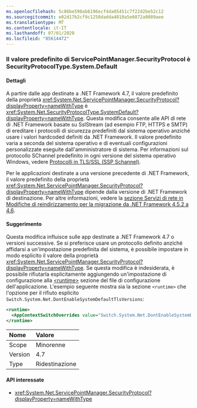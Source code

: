 ```yaml
---
ms.openlocfilehash: 5c86be598ab6196ecf4da05451c7f22d2be52c12
ms.sourcegitcommit: e02d17b2cf9c1258dadda4810a5e6072a0089aee
ms.translationtype: MT
ms.contentlocale: it-IT
ms.lasthandoff: 07/01/2020
ms.locfileid: "85614472"
---
```

### <a name="default-value-of-servicepointmanagersecurityprotocol-is-securityprotocoltypesystemdefault"></a>Il valore predefinito di ServicePointManager.SecurityProtocol è SecurityProtocolType.System.Default

#### <a name="details"></a>Dettagli

A partire dalle app destinate a .NET Framework 4.7, il valore predefinito della proprietà <xref:System.Net.ServicePointManager.SecurityProtocol?displayProperty=nameWithType> è <xref:System.Net.SecurityProtocolType.SystemDefault?displayProperty=nameWithType>. Questa modifica consente alle API di rete di .NET Framework basate su SslStream (ad esempio FTP, HTTPS e SMTP) di ereditare i protocolli di sicurezza predefiniti dal sistema operativo anziché usare i valori hardcoded definiti da .NET Framework. Il valore predefinito varia a seconda del sistema operativo e di eventuali configurazioni personalizzate eseguite dall'amministratore di sistema. Per informazioni sul protocollo SChannel predefinito in ogni versione del sistema operativo Windows, vedere [Protocolli in TLS/SSL (SSP Schannel)](https://docs.microsoft.com/windows/desktop/SecAuthN/protocols-in-tls-ssl--schannel-ssp-).</p>Per le applicazioni destinate a una versione precedente di .NET Framework, il valore predefinito della proprietà <xref:System.Net.ServicePointManager.SecurityProtocol?displayProperty=nameWithType> dipende dalla versione di .NET Framework di destinazione. Per altre informazioni, vedere la [sezione Servizi di rete in Modifiche di reindirizzamento per la migrazione da .NET Framework 4.5.2 a 4.6](~/docs/framework/migration-guide/retargeting/4.5.2-4.6.md#networking).

#### <a name="suggestion"></a>Suggerimento

Questa modifica influisce sulle app destinate a .NET Framework 4.7 o versioni successive. Se si preferisce usare un protocollo definito anziché affidarsi a un'impostazione predefinita del sistema, è possibile impostare in modo esplicito il valore della proprietà <xref:System.Net.ServicePointManager.SecurityProtocol?displayProperty=nameWithType>. Se questa modifica è indesiderata, è possibile rifiutarla esplicitamente aggiungendo un'impostazione di configurazione alla [\<runtime>](~/docs/framework/configure-apps/file-schema/runtime/runtime-element.md) sezione del file di configurazione dell'applicazione. L'esempio seguente mostra sia la sezione `<runtime>` che l'opzione per il rifiuto esplicito `Switch.System.Net.DontEnableSystemDefaultTlsVersions`:

```xml
<runtime>
  <AppContextSwitchOverrides value="Switch.System.Net.DontEnableSystemDefaultTlsVersions=true" />
</runtime>
```

| Nome    | Valore       |
|:--------|:------------|
| Scope   | Minorenne       |
| Version | 4.7         |
| Type    | Ridestinazione |

#### <a name="affected-apis"></a>API interessate

- <xref:System.Net.ServicePointManager.SecurityProtocol?displayProperty=nameWithType>

